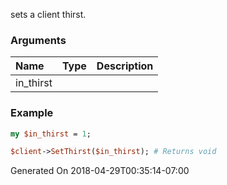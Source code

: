 sets a client thirst.
### Arguments
**Name**|**Type**|**Description**
:---|:---|:---
in_thirst||

### Example

```perl
my $in_thirst = 1;

$client->SetThirst($in_thirst); # Returns void
```


Generated On 2018-04-29T00:35:14-07:00